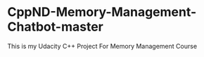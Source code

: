 # CppND-Memory-Management-Chatbot-master
 This is my Udacity C++ Project For Memory Management Course
